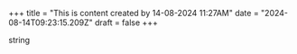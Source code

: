 +++
title = "This is content created by 14-08-2024 11:27AM"
date = "2024-08-14T09:23:15.209Z"
draft = false
+++

  string
        
